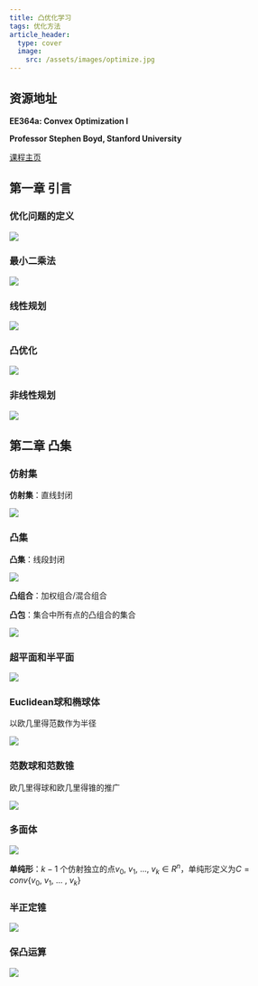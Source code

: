```yaml
---
title: 凸优化学习
tags: 优化方法
article_header:
  type: cover
  image:
    src: /assets/images/optimize.jpg
---
```


<!--more-->

## 资源地址

**EE364a: Convex Optimization I**

**Professor Stephen Boyd, Stanford University**

[课程主页]( http://stanford.edu/class/ee364a/index.html )

## 第一章 引言

### 优化问题的定义

![](/assets/images/optimization/1.png)

### 最小二乘法

![](/assets/images/optimization/2.png)

### 线性规划

![](/assets/images/optimization/3.png)

### 凸优化

![](/assets/images/optimization/4.png)

### 非线性规划

![](/assets/images/optimization/5.png)

## 第二章 凸集

### 仿射集

**仿射集**：直线封闭

![](/assets/images/optimization/6.png)

### 凸集

**凸集**：线段封闭

![](/assets/images/optimization/7.png)

**凸组合**：加权组合/混合组合

**凸包**：集合中所有点的凸组合的集合

![](/assets/images/optimization/8.png)

### 超平面和半平面

![](/assets/images/optimization/9.png)

### Euclidean球和椭球体

以欧几里得范数作为半径

![](/assets/images/optimization/10.png)

### 范数球和范数锥

欧几里得球和欧几里得锥的推广

![](/assets/images/optimization/12.png)

### 多面体

![](/assets/images/optimization/13.png)

**单纯形**：$k-1$ 个仿射独立的点$v_0,\ v_1,\ ...,\ v_k \in R^n$，单纯形定义为$C=conv\{v_0,\ v_1,\ ...\ ,\ v_k\}$

### 半正定锥

![](/assets/images/optimization/14.png)

### 保凸运算

![](/assets/images/optimization/15.png)